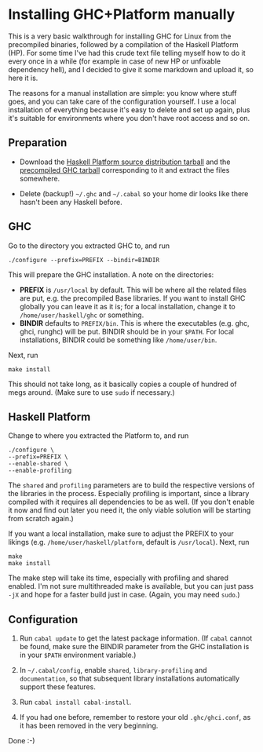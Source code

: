 Installing GHC+Platform manually
================================

This is a very basic walkthrough for installing GHC for Linux from the precompiled binaries, followed by a compilation of the Haskell Platform (HP). For some time I've had this crude text file telling myself how to do it every once in a while (for example in case of new HP or unfixable dependency hell), and I decided to give it some markdown and upload it, so here it is.

The reasons for a manual installation are simple: you know where stuff goes, and you can take care of the configuration yourself. I use a local installation of everything because it's easy to delete and set up again, plus it's suitable for environments where you don't have root access and so on.




Preparation
-----------

- Download the [Haskell Platform source distribution tarball][platform.tar] and the [precompiled GHC tarball][ghc.tar] corresponding to it and extract the files somewhere.

- Delete (backup!) `~/.ghc` and `~/.cabal` so your home dir looks like there hasn't been any Haskell before.

[ghc.tar]: http://www.haskell.org/ghc/download
[platform.tar]: http://www.haskell.org/platform/linux.html





GHC
---

Go to the directory you extracted GHC to, and run

    ./configure --prefix=PREFIX --bindir=BINDIR

This will prepare the GHC installation. A note on the directories:

- **PREFIX** is `/usr/local` by default. This will be where all the related files are put, e.g. the precompiled Base libraries. If you want to install GHC globally you can leave it as it is; for a local installation, change it to `/home/user/haskell/ghc` or something.
- **BINDIR** defaults to `PREFIX/bin`. This is where the executables (e.g. ghc, ghci, runghc) will be put. BINDIR should be in your `$PATH`. For local installations, BINDIR could be something like `/home/user/bin`.

Next, run

    make install

This should not take long, as it basically copies a couple of hundred of megs around. (Make sure to use `sudo` if necessary.)





Haskell Platform
----------------

Change to where you extracted the Platform to, and run

    ./configure \
    --prefix=PREFIX \
    --enable-shared \
    --enable-profiling

The `shared` and `profiling` parameters are to build the respective versions of the libraries in the process. Especially profiling is important, since a library compiled with it requires all dependencies to be as well. (If you don't enable it now and find out later you need it, the only viable solution will be starting from scratch again.)

If you want a local installation, make sure to adjust the PREFIX to your likings (e.g. `/home/user/haskell/platform`, default is `/usr/local`). Next, run

    make
    make install

The make step will take its time, especially with profiling and shared enabled. I'm not sure multithreaded make is available, but you can just pass `-jX` and hope for a faster build just in case. (Again, you may need `sudo`.)



Configuration
-------------

1. Run `cabal update` to get the latest package information. (If `cabal` cannot be found, make sure the BINDIR parameter from the GHC installation is in your `$PATH` environment variable.)

2. In `~/.cabal/config`, enable `shared`, `library-profiling` and `documentation`, so that subsequent library installations automatically support these features.

3. Run `cabal install cabal-install`.

4. If you had one before, remember to restore your old `.ghc/ghci.conf`, as it has been removed in the very beginning.

Done :-)